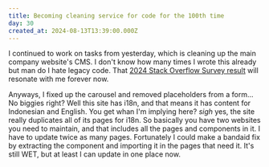 ```yaml
---
title: Becoming cleaning service for code for the 100th time
day: 30
created_at: 2024-08-13T13:39:00.000Z
---
```

I continued to work on tasks from yesterday, which is cleaning up the main company website's CMS. I don't know how many times I wrote this already but man do I hate legacy code. That [2024 Stack Overflow Survey result](https://survey.stackoverflow.co/2024/professional-developers/#2-most-common-frustrations) will resonate with me forever now.

Anyways, I fixed up the carousel and removed placeholders from a form... No biggies right? Well this site has i18n, and that means it has content for Indonesian and English. You get whan I'm implying here? *sigh* yes, the site really duplicates all of its pages for i18n. So basically you have two websites you need to maintain, and that includes all the pages and components in it. I have to update twice as many pages. Fortunately I could make a bandaid fix by extracting the component and importing it in the pages that need it. It's still WET, but at least I can update in one place now.
